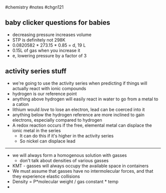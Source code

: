 #chemistry #notes #chgn121

## baby clicker questions for babies
- decreasing pressure increases volume
- STP is definitely not 298K
- 0.0820582 * 273.15 * 0.85 = d, 19 L
- 0.15L of gas when you increase it
- e, lowering pressure by a factor of 3


## activity series stuff
- we're going to use the activity series when predicting if things will actually react with ionic compounds 
- hydrogen is our reference point
- anything above hydrogen will easily react in water to go from a metal to a cation
- lithium would *love* to lose an electron, lead can be coerced into it
- anything below the hydrogen reference are more inclined to gain electrons, especially compared to hydrogen
- A redox reaction occurs if the free, elemental metal can displace the ionic metal in the series
	- It can do this if it's higher in the activity series
	- So nickel can displace lead 

---
- we will always form a homogenous solution with gasses
	- don't talk about densities of various gasses
- KMT - gasses will always occupy the available space in containers 
- We must assume that gasses have no intermolecular forces, and that they experience elastic collisions
- Density = P\*molecular weight / gas constant * temp
- 





